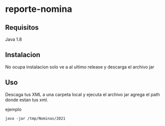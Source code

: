 # reporte-nomina

## Requisitos

Java 1.8 

## Instalacion
No ocupa instalacion solo ve a al ultimo release y descarga el archivo jar 

## Uso

Descaga tus XML a una carpeta local y ejecuta el archivo jar agrega el path donde estan tus xml.

ejemplo
```
java -jar /tmp/Nominas/2021
```
